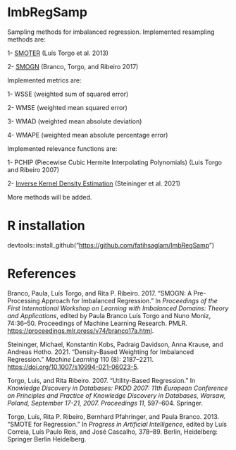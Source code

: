 # ImbRegSamp

Sampling methods for imbalanced regression. Implemented resampling
methods are:

1-
[SMOTER](https://link.springer.com/chapter/10.1007/978-3-642-40669-0_33)
(Luís Torgo et al. 2013)

2- [SMOGN](https://proceedings.mlr.press/v74/branco17a) (Branco, Torgo,
and Ribeiro 2017)

Implemented metrics are:

1- WSSE (weighted sum of squared error)

2- WMSE (weighted mean squared error)

3- WMAD (weighted mean absolute deviation)

4- WMAPE (weighted mean absolute percentage error)

Implemented relevance functions are:

1- PCHIP (Piecewise Cubic Hermite Interpolating Polynomials) (Luis Torgo
and Ribeiro 2007)

2- [Inverse Kernel Density
Estimation](https://link.springer.com/article/10.1007/s10994-021-06023-5)
(Steininger et al. 2021)

More methods will be added.

# R installation

devtools::install_github(“<https://github.com/fatihsaglam/ImbRegSamp>”)

# References

Branco, Paula, Luís Torgo, and Rita P. Ribeiro. 2017. “SMOGN: A
Pre-Processing Approach for Imbalanced Regression.” In *Proceedings of
the First International Workshop on Learning with Imbalanced Domains:
Theory and Applications*, edited by Paula Branco Luís Torgo and Nuno
Moniz, 74:36–50. Proceedings of Machine Learning Research. PMLR.
<https://proceedings.mlr.press/v74/branco17a.html>.

Steininger, Michael, Konstantin Kobs, Padraig Davidson, Anna Krause, and
Andreas Hotho. 2021. “Density-Based Weighting for Imbalanced
Regression.” *Machine Learning* 110 (8): 2187–2211.
<https://doi.org/10.1007/s10994-021-06023-5>.

Torgo, Luis, and Rita Ribeiro. 2007. “Utility-Based Regression.” In
*Knowledge Discovery in Databases: PKDD 2007: 11th European Conference
on Principles and Practice of Knowledge Discovery in Databases, Warsaw,
Poland, September 17-21, 2007. Proceedings 11*, 597–604. Springer.

Torgo, Luís, Rita P. Ribeiro, Bernhard Pfahringer, and Paula Branco.
2013. “SMOTE for Regression.” In *Progress in Artificial Intelligence*,
edited by Luís Correia, Luís Paulo Reis, and José Cascalho, 378–89.
Berlin, Heidelberg: Springer Berlin Heidelberg.

